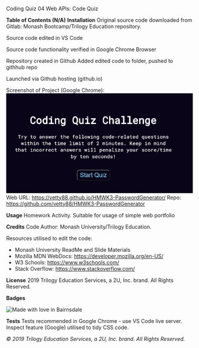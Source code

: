 Coding Quiz
04 Web APIs: Code Quiz

**Table of Contents (N/A)**
**Installation**
Original source code downloaded from Gitlab: Monash Bootcamp/Trilogy Education repository.

Source code edited in VS Code

Source code functionality verified in Google Chrome Browser

Repository created in Github Added edited code to folder, pushed to githhub repo

Launched via Github hosting (github.io)

Screenshot of Project (Google Chrome): 
![Screenshot](./Assets/screenshot.PNG?raw=true)
Web URL: https://vetty88.github.io/HMWK3-PasswordGenerator/
Repo: https://github.com/vetty88/HMWK3-PasswordGenerator


**Usage**
Homework Activity. Suitable for usage of simple web portfolio

**Credits**
Code Author: Monash University/Trilogy Education.

Resources utilised to edit the code: 
* Monash University ReadMe and Slide Materials
* Mozilla MDN WebDocs: https://developer.mozilla.org/en-US/ 
* W3 Schools: https://www.w3schools.com/
* Stack Overflow: https://www.stackoverflow.com/

**License**
2019 Trilogy Education Services, a 2U, Inc. brand. All Rights Reserved.

**Badges**

![Made with love in Bairnsdale ](https://madewithlove.now.sh/au?heart=true&template=plastic&text=Bairnsdale+)

**Tests**
Tests recommended in Google Chrome - use VS Code live server. Inspect feature (Google) utilised to tidy CSS code.


*© 2019 Trilogy Education Services, a 2U, Inc. brand. All Rights Reserved.*
